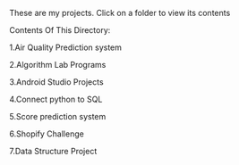 These are my projects. Click on a folder to view its contents

Contents Of This Directory:

1.Air Quality Prediction system

2.Algorithm Lab Programs

3.Android Studio Projects

4.Connect python to SQL

5.Score prediction system

6.Shopify Challenge

7.Data Structure Project

